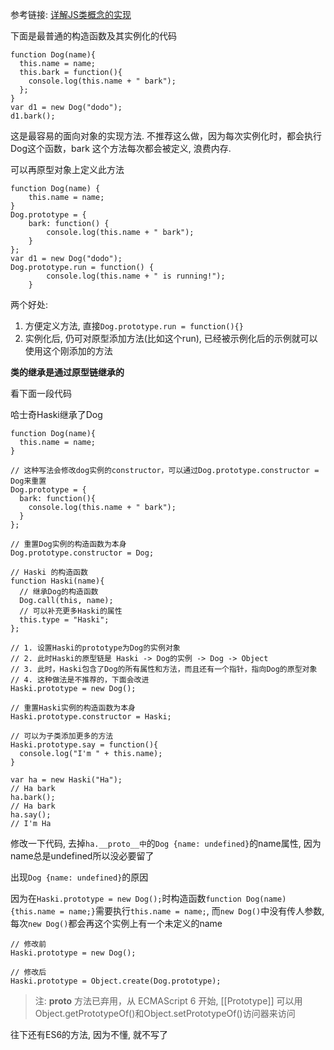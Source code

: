 参考链接:
[详解JS类概念的实现](https://segmentfault.com/a/1190000004700001)

下面是最普通的构造函数及其实例化的代码

	function Dog(name){
	  this.name = name;
	  this.bark = function(){
	    console.log(this.name + " bark");
	  };
	}
	var d1 = new Dog("dodo");
	d1.bark();

这是最容易的面向对象的实现方法. 不推荐这么做，因为每次实例化时，都会执行Dog这个函数，bark 这个方法每次都会被定义, 浪费内存.

可以再原型对象上定义此方法

	function Dog(name) {
        this.name = name;
    }
    Dog.prototype = {
        bark: function() {
            console.log(this.name + " bark");
        }
    };
    var d1 = new Dog("dodo");
    Dog.prototype.run = function() {
            console.log(this.name + " is running!");
        }

两个好处:

1. 方便定义方法, 直接`Dog.prototype.run = function(){}`
2. 实例化后, 仍可对原型添加方法(比如这个run), 已经被示例化后的示例就可以使用这个刚添加的方法

**类的继承是通过原型链继承的**

看下面一段代码

哈士奇Haski继承了Dog

	function Dog(name){
	  this.name = name;
	}
	
	// 这种写法会修改dog实例的constructor，可以通过Dog.prototype.constructor = Dog来重置
	Dog.prototype = {
	  bark: function(){
	    console.log(this.name + " bark");
	  }
	};
	
	// 重置Dog实例的构造函数为本身
	Dog.prototype.constructor = Dog;
	
	// Haski 的构造函数
	function Haski(name){
	  // 继承Dog的构造函数
	  Dog.call(this, name);
	  // 可以补充更多Haski的属性
	  this.type = "Haski";
	};
	
	// 1. 设置Haski的prototype为Dog的实例对象
	// 2. 此时Haski的原型链是 Haski -> Dog的实例 -> Dog -> Object
	// 3. 此时，Haski包含了Dog的所有属性和方法，而且还有一个指针，指向Dog的原型对象
	// 4. 这种做法是不推荐的，下面会改进
	Haski.prototype = new Dog();
	
	// 重置Haski实例的构造函数为本身
	Haski.prototype.constructor = Haski;
	
	// 可以为子类添加更多的方法
	Haski.prototype.say = function(){
	  console.log("I'm " + this.name);
	}
	
	var ha = new Haski("Ha");
	// Ha bark
	ha.bark();
	// Ha bark
	ha.say();
	// I'm Ha

修改一下代码, 去掉`ha.__proto__中`的`Dog {name: undefined}`的name属性, 因为name总是undefined所以没必要留了

出现`Dog {name: undefined}`的原因

因为在`Haski.prototype = new Dog();`时构造函数`function Dog(name){this.name = name;}`需要执行`this.name = name;`, 而`new Dog()`中没有传人参数, 每次`new Dog()`都会再这个实例上有一个未定义的name

	// 修改前
	Haski.prototype = new Dog();
	
	// 修改后
	Haski.prototype = Object.create(Dog.prototype);

> 注: __proto__ 方法已弃用，从 ECMAScript 6 开始, [[Prototype]] 可以用Object.getPrototypeOf()和Object.setPrototypeOf()访问器来访问

往下还有ES6的方法, 因为不懂, 就不写了